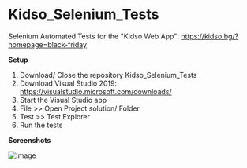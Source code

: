 # Kidso_Selenium_Tests

Selenium Automated Tests for the "Kidso Web App": https://kidso.bg/?homepage=black-friday

**Setup**

1. Download/ Close the repository Kidso_Selenium_Tests
2. Download Visual Studio 2019: https://visualstudio.microsoft.com/downloads/
3. Start the Visual Studio app
4. File >> Open Project solution/ Folder
5. Test >> Test Explorer 
6. Run the tests

**Screenshots**

![image](https://user-images.githubusercontent.com/13424139/143577072-858bb1bc-d77c-48e6-a3c3-e01ae9bee4a2.png)

